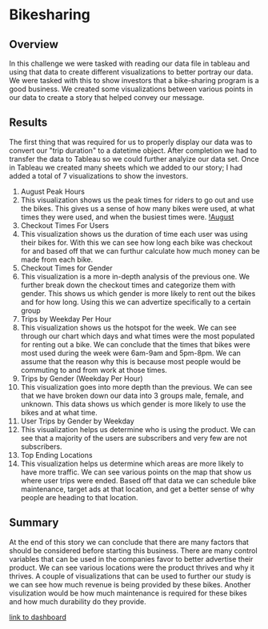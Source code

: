 # Bikesharing
## Overview
In this challenge we were tasked with reading our data file in tableau and using that data to create different visualizations to better portray our data. We were tasked with this to show investors that a bike-sharing program is a good business. We created some visualizations between various points in our data to create a story that helped convey our message.

## Results
The first thing that was required for us to properly display our data was to convert our "trip duration" to a datetime object. After completion we had to transfer the data to Tableau so we could further analyize our data set. Once in Tableau we created many sheets which we added to our story; I had added a total of 7 visualizations to show the investors.
1. August Peak Hours 
  1. This visualization shows us the peak times for riders to go out and use the bikes.      This gives us a sense of how many bikes were used, at what times they were used, and when the busiest times were.
[!August](https://github.com/Mkhanali25/Bike-Sharing/blob/main/Screen%20Shot%202021-03-04%20at%204.27.11%20PM.png)
2. Checkout Times For Users
  2. This visualization shows us the duration of time each user was using their bikes for. With this we can see how long each bike was checkout for and based off that we can furthur calculate how much money can be made from each bike.
3. Checkout Times for Gender
  3. This visualization is a more in-depth analysis of the previous one. We further break down the checkout times and categorize them with gender. This shows us which gender is more likely to rent out the bikes and for how long. Using this we can advertize specifically to a certain group
4. Trips by Weekday Per Hour
  4. This visualization shows us the hotspot for the week. We can see through our chart which days and what times were the most populated for renting out a bike. We can conclude that the times that bikes were most used during the week were 6am-9am and 5pm-8pm. We can assume that the reason why this is because most people would be commuting to and from work at those times.
5. Trips by Gender (Weekday Per Hour)
  5. This visualization goes into more depth than the previous. We can see that we have broken down our data into 3 groups male, female, and unknown. This data shows us which gender is more likely to use the bikes and at what time.
6. User Trips by Gender by Weekday
  6. This visualization helps us determine who is using the product. We can see that a majority of the users are subscribers and very few are not subscribers. 
7. Top Ending Locations
  7. This visualization helps us determine which areas are more likely to have more traffic. We can see various points on the map that show us where user trips were ended. Based off that data we can schedule bike maintenance, target ads at that location, and get a better sense of why people are heading to that location.

## Summary
At the end of this story we can conclude that there are many factors that should be considered before starting this business. There are many control variables that can be used in the companies favor to better advertise their product. We can see various locations were the product thrives and why it thrives. A couple of visualizations that can be used to further our study is we can see how much revenue is being provided by these bikes. Another visulization would be how much maintenance is required for these bikes and how much durability do they provide.

[link to dashboard](https://public.tableau.com/profile/muhammad.khan5739#!/vizhome/Challenge_16040211984030/Bikes)
